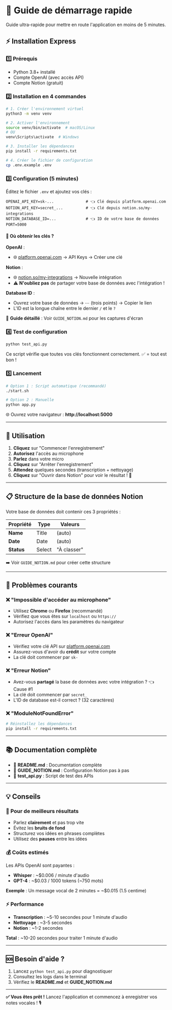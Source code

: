# 🚀 Guide de démarrage rapide

Guide ultra-rapide pour mettre en route l'application en moins de 5 minutes.

## ⚡ Installation Express

### 1️⃣ Prérequis

- Python 3.8+ installé
- Compte OpenAI (avec accès API)
- Compte Notion (gratuit)

### 2️⃣ Installation en 4 commandes

```bash
# 1. Créer l'environnement virtuel
python3 -m venv venv

# 2. Activer l'environnement
source venv/bin/activate  # macOS/Linux
# OU
venv\Scripts\activate  # Windows

# 3. Installer les dépendances
pip install -r requirements.txt

# 4. Créer le fichier de configuration
cp .env.example .env
```

### 3️⃣ Configuration (5 minutes)

Éditez le fichier `.env` et ajoutez vos clés :

```env
OPENAI_API_KEY=sk-...              # 👈 Clé depuis platform.openai.com
NOTION_API_KEY=secret_...          # 👈 Clé depuis notion.so/my-integrations
NOTION_DATABASE_ID=...             # 👈 ID de votre base de données
PORT=5000
```

#### 🔑 Où obtenir les clés ?

**OpenAI** :
- 🌐 [platform.openai.com](https://platform.openai.com/) → API Keys → Créer une clé

**Notion** :
- 🌐 [notion.so/my-integrations](https://www.notion.so/my-integrations) → Nouvelle intégration
- ⚠️ **N'oubliez pas** de partager votre base de données avec l'intégration !

**Database ID** :
- Ouvrez votre base de données → ⋯ (trois points) → Copier le lien
- L'ID est la longue chaîne entre le dernier `/` et le `?`

📖 **Guide détaillé** : Voir `GUIDE_NOTION.md` pour les captures d'écran

### 4️⃣ Test de configuration

```bash
python test_api.py
```

Ce script vérifie que toutes vos clés fonctionnent correctement. ✅ = tout est bon !

### 5️⃣ Lancement

```bash
# Option 1 : Script automatique (recommandé)
./start.sh

# Option 2 : Manuelle
python app.py
```

🌐 Ouvrez votre navigateur : **http://localhost:5000**

---

## 🎤 Utilisation

1. **Cliquez** sur "Commencer l'enregistrement"
2. **Autorisez** l'accès au microphone
3. **Parlez** dans votre micro
4. **Cliquez** sur "Arrêter l'enregistrement"
5. **Attendez** quelques secondes (transcription + nettoyage)
6. **Cliquez** sur "Ouvrir dans Notion" pour voir le résultat ! 🎉

---

## 📋 Structure de la base de données Notion

Votre base de données doit contenir ces 3 propriétés :

| Propriété | Type | Valeurs |
|-----------|------|---------|
| **Name** | Title | (auto) |
| **Date** | Date | (auto) |
| **Status** | Select | "À classer" |

➡️ Voir `GUIDE_NOTION.md` pour créer cette structure

---

## 🐛 Problèmes courants

### ❌ "Impossible d'accéder au microphone"
- Utilisez **Chrome** ou **Firefox** (recommandé)
- Vérifiez que vous êtes sur `localhost` ou `https://`
- Autorisez l'accès dans les paramètres du navigateur

### ❌ "Erreur OpenAI"
- Vérifiez votre clé API sur [platform.openai.com](https://platform.openai.com/)
- Assurez-vous d'avoir du **crédit** sur votre compte
- La clé doit commencer par `sk-`

### ❌ "Erreur Notion"
- Avez-vous **partagé** la base de données avec votre intégration ? 👈 Cause #1
- La clé doit commencer par `secret_`
- L'ID de database est-il correct ? (32 caractères)

### ❌ "ModuleNotFoundError"
```bash
# Réinstallez les dépendances
pip install -r requirements.txt
```

---

## 📚 Documentation complète

- 📖 **README.md** : Documentation complète
- 📘 **GUIDE_NOTION.md** : Configuration Notion pas à pas
- 🧪 **test_api.py** : Script de test des APIs

---

## 💡 Conseils

### 🎯 Pour de meilleurs résultats

- Parlez **clairement** et pas trop vite
- Évitez les **bruits de fond**
- Structurez vos idées en phrases complètes
- Utilisez des **pauses** entre les idées

### 💰 Coûts estimés

Les APIs OpenAI sont payantes :

- **Whisper** : ~$0.006 / minute d'audio
- **GPT-4** : ~$0.03 / 1000 tokens (~750 mots)

**Exemple** : Un message vocal de 2 minutes = ~$0.015 (1.5 centime)

### ⚡ Performance

- **Transcription** : ~5-10 secondes pour 1 minute d'audio
- **Nettoyage** : ~3-5 secondes
- **Notion** : ~1-2 secondes

**Total** : ~10-20 secondes pour traiter 1 minute d'audio

---

## 🆘 Besoin d'aide ?

1. Lancez `python test_api.py` pour diagnostiquer
2. Consultez les logs dans le terminal
3. Vérifiez le **README.md** et **GUIDE_NOTION.md**

---

**✅ Vous êtes prêt !** Lancez l'application et commencez à enregistrer vos notes vocales ! 🎙️

